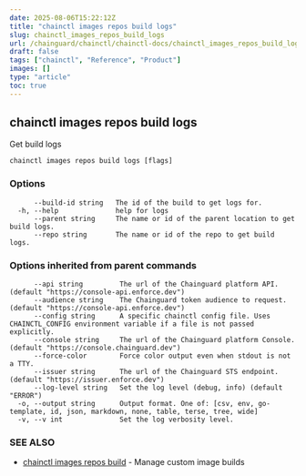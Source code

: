 ```yaml
---
date: 2025-08-06T15:22:12Z
title: "chainctl images repos build logs"
slug: chainctl_images_repos_build_logs
url: /chainguard/chainctl/chainctl-docs/chainctl_images_repos_build_logs/
draft: false
tags: ["chainctl", "Reference", "Product"]
images: []
type: "article"
toc: true
---
```

## chainctl images repos build logs

Get build logs

```
chainctl images repos build logs [flags]
```

### Options

```
      --build-id string   The id of the build to get logs for.
  -h, --help              help for logs
      --parent string     The name or id of the parent location to get build logs.
      --repo string       The name or id of the repo to get build logs.
```

### Options inherited from parent commands

```
      --api string         The url of the Chainguard platform API. (default "https://console-api.enforce.dev")
      --audience string    The Chainguard token audience to request. (default "https://console-api.enforce.dev")
      --config string      A specific chainctl config file. Uses CHAINCTL_CONFIG environment variable if a file is not passed explicitly.
      --console string     The url of the Chainguard platform Console. (default "https://console.chainguard.dev")
      --force-color        Force color output even when stdout is not a TTY.
      --issuer string      The url of the Chainguard STS endpoint. (default "https://issuer.enforce.dev")
      --log-level string   Set the log level (debug, info) (default "ERROR")
  -o, --output string      Output format. One of: [csv, env, go-template, id, json, markdown, none, table, terse, tree, wide]
  -v, --v int              Set the log verbosity level.
```

### SEE ALSO

* [chainctl images repos build](/chainguard/chainctl/chainctl-docs/chainctl_images_repos_build/)	 - Manage custom image builds

